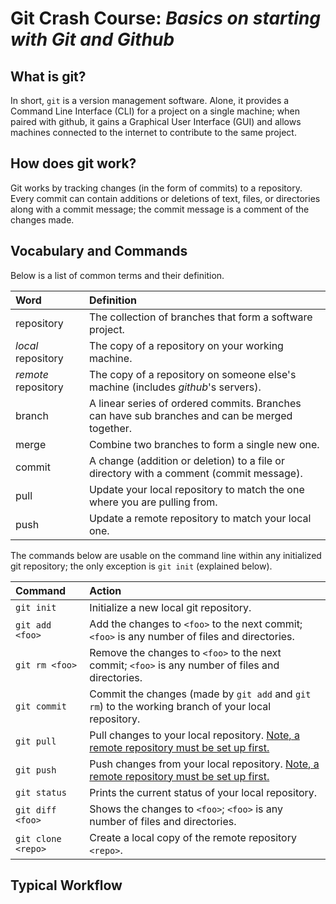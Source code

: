 # Git Crash Course: _Basics on starting with Git and Github_

## What is git?
In short, `git` is a version management software. 
Alone, it provides a Command Line Interface (CLI) for a project
on a single machine;
when paired with github, 
it gains a Graphical User Interface (GUI) and 
allows machines connected to the internet to contribute to the same project.

## How does git work?
Git works by tracking changes (in the form of commits) to a repository.
Every commit can contain additions or deletions of text, files, or directories
along with a commit message;
the commit message is a comment of the changes made.

## Vocabulary and Commands

Below is a list of common terms and their definition.

| Word | Definition |
| :--- | :--- |
| repository | The collection of branches that form a software project.  |
| _local_ repository | The copy of a repository on your working machine. |
| _remote_ repository | The copy of a repository on someone else's machine (includes _github_'s servers). |
| branch | A linear series of ordered commits. Branches can have sub branches and can be merged together. |
| merge  | Combine two branches to form a single new one. |
| commit | A change (addition or deletion) to a file or directory with a comment (commit message). |
| pull | Update your local repository to match the one where you are pulling from. |
| push | Update a remote repository to match your local one. |

The commands below are usable on the command line within any 
initialized git repository; 
the only exception is `git init` (explained below).

| Command | Action |
| :--- | :--- |
| `git init` | Initialize a new local git repository. |
| `git add <foo>`  | Add the changes to `<foo>` to the next commit; `<foo>` is any number of files and directories. |
| `git rm <foo>`   | Remove the changes to `<foo>` to the next commit; `<foo>` is any number of files and directories. |
| `git commit`     | Commit the changes (made by `git add` and `git rm`) to the working branch of your local repository. |
| `git pull`       | Pull changes to your local repository. [Note, a remote repository must be set up first.](https://help.github.com/articles/adding-a-remote/) |
| `git push`       | Push changes from your local repository. [Note, a remote repository must be set up first.](https://help.github.com/articles/adding-a-remote/) |
| `git status`     | Prints the current status of your local repository. |
| `git diff <foo>` | Shows the changes to `<foo>`; `<foo>` is any number of files and directories. |
| `git clone <repo>` | Create a local copy of the remote repository `<repo>`. |

## Typical Workflow

